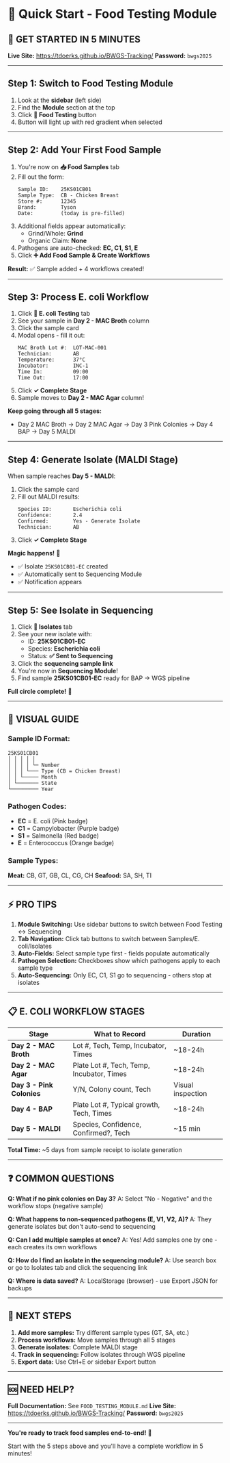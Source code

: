 # 🚀 Quick Start - Food Testing Module

## 🎯 **GET STARTED IN 5 MINUTES**

**Live Site:** https://tdoerks.github.io/BWGS-Tracking/
**Password:** `bwgs2025`

---

## Step 1: Switch to Food Testing Module

1. Look at the **sidebar** (left side)
2. Find the **Module** section at the top
3. Click **🥩 Food Testing** button
4. Button will light up with red gradient when selected

---

## Step 2: Add Your First Food Sample

1. You're now on **📥 Food Samples** tab
2. Fill out the form:
   ```
   Sample ID:    25KS01CB01
   Sample Type:  CB - Chicken Breast
   Store #:      12345
   Brand:        Tyson
   Date:         (today is pre-filled)
   ```
3. Additional fields appear automatically:
   - Grind/Whole: **Grind**
   - Organic Claim: **None**
4. Pathogens are auto-checked: **EC, C1, S1, E**
5. Click **➕ Add Food Sample & Create Workflows**

**Result:** ✅ Sample added + 4 workflows created!

---

## Step 3: Process E. coli Workflow

1. Click **🧫 E. coli Testing** tab
2. See your sample in **Day 2 - MAC Broth** column
3. Click the sample card
4. Modal opens - fill it out:
   ```
   MAC Broth Lot #:  LOT-MAC-001
   Technician:       AB
   Temperature:      37°C
   Incubator:        INC-1
   Time In:          09:00
   Time Out:         17:00
   ```
5. Click **✓ Complete Stage**
6. Sample moves to **Day 2 - MAC Agar** column!

**Keep going through all 5 stages:**
- Day 2 MAC Broth → Day 2 MAC Agar → Day 3 Pink Colonies → Day 4 BAP → Day 5 MALDI

---

## Step 4: Generate Isolate (MALDI Stage)

When sample reaches **Day 5 - MALDI**:

1. Click the sample card
2. Fill out MALDI results:
   ```
   Species ID:       Escherichia coli
   Confidence:       2.4
   Confirmed:        Yes - Generate Isolate
   Technician:       AB
   ```
3. Click **✓ Complete Stage**

**Magic happens!** 🎉
- ✅ Isolate `25KS01CB01-EC` created
- ✅ Automatically sent to Sequencing Module
- ✅ Notification appears

---

## Step 5: See Isolate in Sequencing

1. Click **🧬 Isolates** tab
2. See your new isolate with:
   - ID: **25KS01CB01-EC**
   - Species: **Escherichia coli**
   - Status: **✅ Sent to Sequencing**
3. Click the **sequencing sample link**
4. You're now in **Sequencing Module**!
5. Find sample **25KS01CB01-EC** ready for BAP → WGS pipeline

**Full circle complete!** 🔄

---

## 🎨 **VISUAL GUIDE**

### Sample ID Format:
```
25KS01CB01
│ │ │ │ │
│ │ │ │ └─ Number
│ │ │ └─── Type (CB = Chicken Breast)
│ │ └───── Month
│ └─────── State
└───────── Year
```

### Pathogen Codes:
- **EC** = E. coli (Pink badge)
- **C1** = Campylobacter (Purple badge)
- **S1** = Salmonella (Red badge)
- **E** = Enterococcus (Orange badge)

### Sample Types:
**Meat:** CB, GT, GB, CL, CG, CH
**Seafood:** SA, SH, TI

---

## ⚡ **PRO TIPS**

1. **Module Switching:** Use sidebar buttons to switch between Food Testing ↔ Sequencing
2. **Tab Navigation:** Click tab buttons to switch between Samples/E. coli/Isolates
3. **Auto-Fields:** Select sample type first - fields populate automatically
4. **Pathogen Selection:** Checkboxes show which pathogens apply to each sample type
5. **Auto-Sequencing:** Only EC, C1, S1 go to sequencing - others stop at isolates

---

## 📋 **E. COLI WORKFLOW STAGES**

| Stage | What to Record | Duration |
|-------|----------------|----------|
| **Day 2 - MAC Broth** | Lot #, Tech, Temp, Incubator, Times | ~18-24h |
| **Day 2 - MAC Agar** | Plate Lot #, Tech, Temp, Incubator, Times | ~18-24h |
| **Day 3 - Pink Colonies** | Y/N, Colony count, Tech | Visual inspection |
| **Day 4 - BAP** | Plate Lot #, Typical growth, Tech, Times | ~18-24h |
| **Day 5 - MALDI** | Species, Confidence, Confirmed?, Tech | ~15 min |

**Total Time:** ~5 days from sample receipt to isolate generation

---

## ❓ **COMMON QUESTIONS**

**Q: What if no pink colonies on Day 3?**
A: Select "No - Negative" and the workflow stops (negative sample)

**Q: What happens to non-sequenced pathogens (E, V1, V2, A)?**
A: They generate isolates but don't auto-send to sequencing

**Q: Can I add multiple samples at once?**
A: Yes! Add samples one by one - each creates its own workflows

**Q: How do I find an isolate in the sequencing module?**
A: Use search box or go to Isolates tab and click the sequencing link

**Q: Where is data saved?**
A: LocalStorage (browser) - use Export JSON for backups

---

## 🎯 **NEXT STEPS**

1. **Add more samples:** Try different sample types (GT, SA, etc.)
2. **Process workflows:** Move samples through all 5 stages
3. **Generate isolates:** Complete MALDI stage
4. **Track in sequencing:** Follow isolates through WGS pipeline
5. **Export data:** Use Ctrl+E or sidebar Export button

---

## 🆘 **NEED HELP?**

**Full Documentation:** See `FOOD_TESTING_MODULE.md`
**Live Site:** https://tdoerks.github.io/BWGS-Tracking/
**Password:** `bwgs2025`

---

**You're ready to track food samples end-to-end!** 🎉

Start with the 5 steps above and you'll have a complete workflow in 5 minutes!
